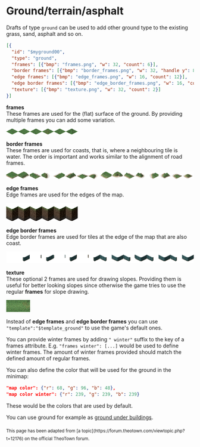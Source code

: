 # Ground/terrain/asphalt

Drafts of type `ground` can be used to add other ground type to the existing grass, sand, asphalt and so on.

```json
[{
  "id": "$myground00",
  "type": "ground",
  "frames": [{"bmp": "frames.png", "w": 32, "count": 6}],
  "border frames": [{"bmp": "border_frames.png", "w": 32, "handle y": 8,"count": 16}],
  "edge frames": [{"bmp": "edge_frames.png", "w": 16, "count": 12}],
  "edge border frames": [{"bmp": "edge_border_frames.png", "w": 16, "count": 32}],
  "texture": [{"bmp": "texture.png", "w": 32, "count": 2}]
}]
```


**frames** </br>
These frames are used for the (flat) surface of the ground. By providing multiple frames you can add some variation.

![](../assets/guides/ground/frames.png)


**border frames** </br>
These frames are used for coasts, that is, where a neighbouring tile is water. The order is important and works similar to the alignment of road frames.

![](../assets/guides/ground/border_frames.png)


**edge frames** </br>
Edge frames are used for the edges of the map.

![](../assets/guides/ground/edge_frames.png)


**edge border frames** </br>
Edge border frames are used for tiles at the edge of the map that are also coast.

![](../assets/guides/ground/edge_border_frames.png)

**texture** </br>
These optional 2 frames are used for drawing slopes. Providing them is useful for better looking slopes since otherwise the game tries to use the regular **frames** for slope drawing.

![](../assets/guides/ground/texture.png)



Instead of **edge frames** and **edge border frames** you can use `"template":"$template_ground"` to use the game's default ones.

You can provide winter frames by adding `" winter"` suffix to the key of a frames attribute. E.g. `"frames winter": [...]` would be used to define winter frames. The amount of winter frames provided should match the defined amount of regular frames.

You can also define the color that will be used for the ground in the minimap:
```json
"map color": {"r": 68, "g": 96, "b": 48},
"map color winter": {"r": 239, "g": 239, "b": 239}
```

These would be the colors that are used by default.

You can use ground for example as [ground under buildings](ground-tiles.md).

<sub>
This page has been adapted from
[a topic](https://forum.theotown.com/viewtopic.php?t=12176)
on the official TheoTown forum.
</sub>
